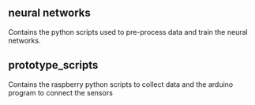 ## neural networks
Contains the python scripts used to pre-process data and train the neural networks.
## prototype_scripts
Contains the raspberry python scripts to collect data and the arduino program to connect the sensors